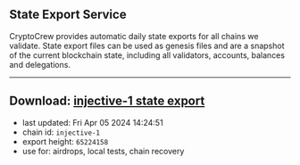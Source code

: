 ## State Export Service
CryptoCrew provides automatic daily state exports for all chains we validate. State export files can be used as genesis files and are a snapshot of the current blockchain state, including all validators, accounts, balances and delegations.

---
**Download: [injective-1 state export](https://dl-eu2.ccvalidators.com/SERVICE/injective/injective-1_export_65224158.json)**
---

- last updated: Fri Apr 05 2024 14:24:51
- chain id: `injective-1`
- export height: `65224158`
- use for: airdrops, local tests, chain recovery
